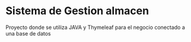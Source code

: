 # Sistema de Gestion almacen
Proyecto donde se utiliza JAVA y Thymeleaf para el negocio conectado a una base de datos
